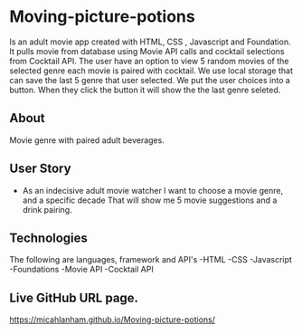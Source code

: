 # Moving-picture-potions
Is  an adult movie app created with HTML, CSS , Javascript and Foundation. 
It pulls movie from database using Movie API calls and cocktail selections from
Cocktail API.
The user have an option to view 5 random movies of the selected genre each movie is paired with cocktail.
We use local storage that can save the last 5 genre that user selected. We put the user choices into a
button. When they click the button it will show the the last genre seleted.

## About
Movie genre with paired adult beverages.

## User Story
- As an indecisive adult movie watcher
I want to choose a movie genre, and a specific decade
That will show me 5 movie suggestions and a drink pairing. 

## Technologies
The following are languages, framework and API's 
-HTML
-CSS
-Javascript
-Foundations 
-Movie API
-Cocktail API

## Live GitHub URL page. 
https://micahlanham.github.io/Moving-picture-potions/

